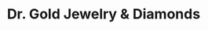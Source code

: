 ---
title: "Dr. Gold Jewelry & Diamonds"
url: /addison/dr-gold-jewelry-und-diamonds/
shop: Schmuck
---
